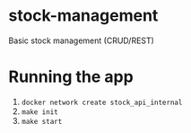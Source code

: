 # stock-management
Basic stock management (CRUD/REST)

# Running the app
1. `docker network create stock_api_internal`
2. `make init`
3. `make start`